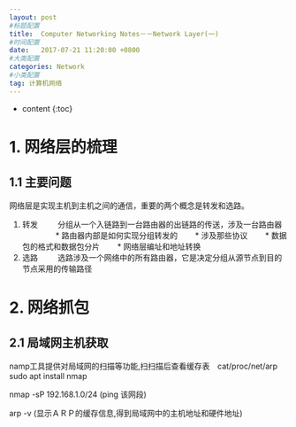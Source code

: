 ```yaml
---
layout: post
#标题配置
title:  Computer Networking Notes－－Network Layer(一)
#时间配置
date:   2017-07-21 11:20:00 +0800
#大类配置
categories: Network
#小类配置
tag: 计算机网络
---
```


* content
{:toc}

# 1. 网络层的梳理
## 1.1 主要问题
网络层是实现主机到主机之间的通信，重要的两个概念是转发和选路。

1. 转发
　　
分组从一个入链路到一台路由器的出链路的传送，涉及一台路由器
　　
　　* 路由器内部是如何实现分组转发的
　　* 涉及那些协议
　　* 数据包的格式和数据包分片
　　* 网络层编址和地址转换
2. 选路
　　
选路涉及一个网络中的所有路由器，它是决定分组从源节点到目的节点采用的传输路径





# 2. 网络抓包
## 2.1 局域网主机获取
namp工具提供对局域网的扫描等功能,扫扫描后查看缓存表　cat/proc/net/arp<br/>
sudo apt install nmap

nmap -sP 192.168.1.0/24 (ping 该网段)

arp -v (显示ＡＲＰ的缓存信息,得到局域网中的主机地址和硬件地址)